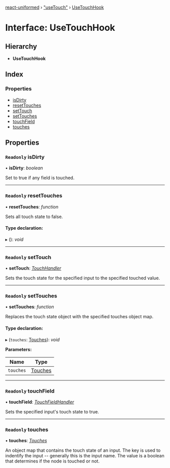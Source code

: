 [react-uniformed](../README.md) › ["useTouch"](../modules/_usetouch_.md) › [UseTouchHook](_usetouch_.usetouchhook.md)

# Interface: UseTouchHook

## Hierarchy

* **UseTouchHook**

## Index

### Properties

* [isDirty](_usetouch_.usetouchhook.md#readonly-isdirty)
* [resetTouches](_usetouch_.usetouchhook.md#readonly-resettouches)
* [setTouch](_usetouch_.usetouchhook.md#readonly-settouch)
* [setTouches](_usetouch_.usetouchhook.md#readonly-settouches)
* [touchField](_usetouch_.usetouchhook.md#readonly-touchfield)
* [touches](_usetouch_.usetouchhook.md#readonly-touches)

## Properties

### `Readonly` isDirty

• **isDirty**: *boolean*

Set to true if any field is touched.

___

### `Readonly` resetTouches

• **resetTouches**: *function*

Sets all touch state to false.

#### Type declaration:

▸ (): *void*

___

### `Readonly` setTouch

• **setTouch**: *[TouchHandler](_usetouch_.touchhandler.md)*

Sets the touch state for the specified input to the specified touched value.

___

### `Readonly` setTouches

• **setTouches**: *function*

Replaces the touch state object with the specified touches object map.

#### Type declaration:

▸ (`touches`: [Touches](../modules/_usetouch_.md#touches)): *void*

**Parameters:**

Name | Type |
------ | ------ |
`touches` | [Touches](../modules/_usetouch_.md#touches) |

___

### `Readonly` touchField

• **touchField**: *[TouchFieldHandler](_usetouch_.touchfieldhandler.md)*

Sets the specified input's touch state to true.

___

### `Readonly` touches

• **touches**: *[Touches](../modules/_usetouch_.md#touches)*

An object map that contains the touch state of an input.
The key is used to indentify the input -- generally this is the input name.
The value is a boolean that determines if the node is touched or not.
